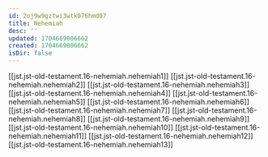 ```yaml
---
id: 2oj9w9gztwi3wtk076hmd07
title: Nehemiah
desc: ''
updated: 1704669006662
created: 1704669006662
isDir: false
---
```

[[jst.jst-old-testament.16-nehemiah.nehemiah1]]
[[jst.jst-old-testament.16-nehemiah.nehemiah2]]
[[jst.jst-old-testament.16-nehemiah.nehemiah3]]
[[jst.jst-old-testament.16-nehemiah.nehemiah4]]
[[jst.jst-old-testament.16-nehemiah.nehemiah5]]
[[jst.jst-old-testament.16-nehemiah.nehemiah6]]
[[jst.jst-old-testament.16-nehemiah.nehemiah7]]
[[jst.jst-old-testament.16-nehemiah.nehemiah8]]
[[jst.jst-old-testament.16-nehemiah.nehemiah9]]
[[jst.jst-old-testament.16-nehemiah.nehemiah10]]
[[jst.jst-old-testament.16-nehemiah.nehemiah11]]
[[jst.jst-old-testament.16-nehemiah.nehemiah12]]
[[jst.jst-old-testament.16-nehemiah.nehemiah13]]
